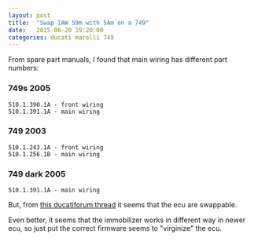 ```yaml
---
layout: post
title:  "Swap IAW 59m with 5Am on a 749"
date:   2015-06-20 19:20:00
categories: ducati marelli 749
---
```


From spare part manuals, I found that main wiring has different part
numbers:

### 749s 2005

    510.1.390.1A - front wiring
    510.1.391.1A - main wiring

### 749 2003

    510.1.243.1A - front wiring
    510.1.256.1B - main wiring

### 749 dark 2005

    510.1.391.1A - main wiring


But, from 
[this ducatiforum thread][this ducatiforum thread]
it seems that the ecu are swappable. 

Even better, it seems that the 
immobilizer works in different way in newer ecu, so just put the correct 
firmware seems to "virginize" the ecu.

[this ducatiforum thread]: http://ducatiforum.co.uk/threads/what-have-i-done.30539/page-5#post-529680

